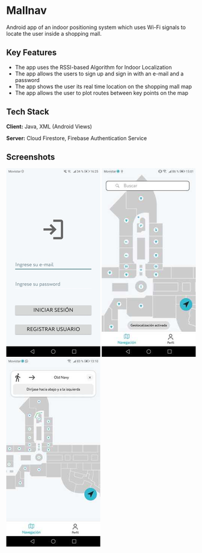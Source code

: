 
# Mallnav

Android app of an indoor positioning system which uses Wi-Fi signals to locate the user inside a shopping mall.


## Key Features

- The app uses the RSSI-based Algorithm for Indoor Localization
- The app allows the users to sign up and sign in with an e-mail and a password
- The app shows the user its real time location on the shopping mall map
- The app allows the user to plot routes between key points on the map

## Tech Stack

**Client:** Java, XML (Android Views)

**Server:** Cloud Firestore, Firebase Authentication Service


## Screenshots

![App Screenshot](https://github.com/milton-code/Mallnav/blob/1c91d26854fb9575529d3d8de054cf1931713765/sign_in_screenshot.jpeg)
![App Screenshot](https://github.com/milton-code/Mallnav/blob/1c91d26854fb9575529d3d8de054cf1931713765/positioning_screenshot.jpeg)
![App Screenshot](https://github.com/milton-code/Mallnav/blob/1c91d26854fb9575529d3d8de054cf1931713765/route_screenshot.jpeg)


